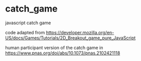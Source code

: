 # catch_game
javascript catch game

code adapted from https://developer.mozilla.org/en-US/docs/Games/Tutorials/2D_Breakout_game_pure_JavaScript

human participant version of the catch game in https://www.pnas.org/doi/abs/10.1073/pnas.2102421118
